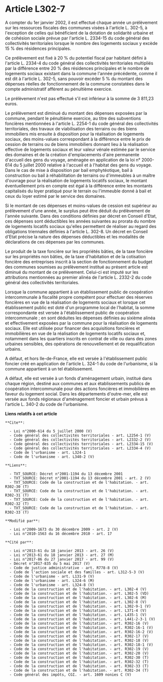 # Article L302-7

A compter du 1er janvier 2002, il est effectué chaque année un prélèvement sur les ressources fiscales des communes visées à
l'article L. 302-5, à l'exception de celles qui bénéficient de la dotation de solidarité urbaine et de cohésion sociale
prévue par l'article L. 2334-15 du code général des collectivités territoriales lorsque le nombre des logements sociaux y
excède 15 % des résidences principales. 

Ce prélèvement est fixé à 20 % du potentiel fiscal par habitant défini à l'article L. 2334-4 du code général des
collectivités territoriales multipliés par la différence entre 20 % des résidences principales et le nombre de logements
sociaux existant dans la commune l'année précédente, comme il est dit à l'article L. 302-5, sans pouvoir excéder 5 % du
montant des dépenses réelles de fonctionnement de la commune constatées dans le compte administratif afférent au pénultième
exercice. 

Le prélèvement n'est pas effectué s'il est inférieur à la somme de 3 811,23 euros. 

Le prélèvement est diminué du montant des dépenses exposées par la commune, pendant le pénultième exercice, au titre des
subventions foncières mentionnées à l'article L. 2254-1 du code général des collectivités territoriales, des travaux de
viabilisation des terrains ou des biens immobiliers mis ensuite à disposition pour la réalisation de logements sociaux, des
moins-values correspondant à la différence entre le prix de cession de terrains ou de biens immobiliers donnant lieu à la
réalisation effective de logements sociaux et leur valeur vénale estimée par le service des domaines et de la création
d'emplacements d'aire permanente d'accueil des gens du voyage, aménagée en application de la loi n° 2000-614 du 5 juillet
2000 relative à l'accueil et à l'habitat des gens du voyage. Dans le cas de mise à disposition par bail emphytéotique, bail à
construction ou bail à réhabilitation de terrains ou d'immeubles à un maître d'ouvrage pour la réalisation de logements
locatifs sociaux, le montant éventuellement pris en compte est égal à la différence entre les montants capitalisés du loyer
pratiqué pour le terrain ou l'immeuble donné à bail et ceux du loyer estimé par le service des domaines. 

Si le montant de ces dépenses et moins-values de cession est supérieur au prélèvement d'une année, le surplus peut être
déduit du prélèvement de l'année suivante. Dans des conditions définies par décret en Conseil d'Etat, ces dépenses sont
déductibles les années suivantes au prorata du nombre de logements locatifs sociaux qu'elles permettent de réaliser au regard
des obligations triennales définies à l'article L. 302-8. Un décret en Conseil d'Etat précise la nature des dépenses
déductibles et les modalités de déclarations de ces dépenses par les communes. 

Le produit de la taxe foncière sur les propriétés bâties, de la taxe foncière sur les propriétés non bâties, de la taxe
d'habitation et de la cotisation foncière des entreprises inscrit à la section de fonctionnement du budget des communes
soumises au prélèvement institué au présent article est diminué du montant de ce prélèvement. Celui-ci est imputé sur les
attributions mentionnées au premier alinéa de l'article L. 2332-2 du code général des collectivités territoriales. 

Lorsque la commune appartient à un établissement public de coopération intercommunale à fiscalité propre compétent pour
effectuer des réserves foncières en vue de la réalisation de logements sociaux et lorsque cet établissement public est doté
d'un programme local de l'habitat, la somme correspondante est versée à l'établissement public de coopération
intercommunale ; en sont déduites les dépenses définies au sixième alinéa et effectivement exposées par la commune pour la
réalisation de logements sociaux. Elle est utilisée pour financer des acquisitions foncières et immobilières en vue de la
réalisation de logements locatifs sociaux et, notamment dans les quartiers inscrits en contrat de ville ou dans des zones
urbaines sensibles, des opérations de renouvellement et de requalification urbains.

A défaut, et hors Ile-de-France, elle est versée à l'établissement public foncier créé en application de l'article L. 324-1
du code de l'urbanisme, si la commune appartient à un tel établissement.

A défaut, elle est versée à un fonds d'aménagement urbain, institué dans chaque région, destiné aux communes et aux
établissements publics de coopération intercommunale pour des actions foncières et immobilières en faveur du logement social.
Dans les départements d'outre-mer, elle est versée aux fonds régionaux d'aménagement foncier et urbain prévus à l'article L.
340-2 du code de l'urbanisme.

**Liens relatifs à cet article**

	**Cite**:

	  - Loi n°2000-614 du 5 juillet 2000 (V)
	  - Code général des collectivités territoriales - art. L2254-1 (V)
	  - Code général des collectivités territoriales - art. L2332-2 (V)
	  - Code général des collectivités territoriales - art. L2334-15 (V)
	  - Code général des collectivités territoriales - art. L2334-4 (V)
	  - Code de l'urbanisme - art. L324-1
	  - Code de l'urbanisme - art. L340-2 (V)

	**Liens**:

	  - TXT_SOURCE: Décret n°2001-1194 du 13 décembre 2001
	  - TXT_SOURCE: Décret n°2001-1194 du 13 décembre 2001 - art. 2 (V)
	  - TXT_SOURCE: Code de la construction et de l'habitation. - art. R302-30 (T)
	  - TXT_SOURCE: Code de la construction et de l'habitation. - art. R302-31 (T)
	  - TXT_SOURCE: Code de la construction et de l'habitation. - art. R302-32 (T)
	  - TXT_SOURCE: Code de la construction et de l'habitation. - art. R302-33 (T)

	**Modifié par**:

	  - Loi n°2009-1673 du 30 décembre 2009 - art. 2 (V)
	  - Loi n°2010-1563 du 16 décembre 2010 - art. 17

	**Cité par**:

	  - Loi n°2013-61 du 18 janvier 2013 - art. 26 (V)
	  - Loi n°2013-61 du 18 janvier 2013 - art. 27 (M)
	  - Loi n°2017-86 du 27 janvier 2017 - art. 99 (V)
	  - Décret n°2017-835 du 5 mai 2017 (V)
	  - Code de justice administrative - art. R778-8 (V)
	  - Code de l'action sociale et des familles - art. L312-5-3 (V)
	  - Code de l'urbanisme - art. L131-9 (V)
	  - Code de l'urbanisme - art. L324-6 (M)
	  - Code de l'urbanisme - art. L324-8 (V)
	  - Code de la construction et de l'habitation. - art. L302-4 (V)
	  - Code de la construction et de l'habitation. - art. L302-5 (VD)
	  - Code de la construction et de l'habitation. - art. L302-6 (M)
	  - Code de la construction et de l'habitation. - art. L302-8 (V)
	  - Code de la construction et de l'habitation. - art. L302-9-1 (V)
	  - Code de la construction et de l'habitation. - art. L371-4 (V)
	  - Code de la construction et de l'habitation. - art. L435-1 (V)
	  - Code de la construction et de l'habitation. - art. L441-2-3-1 (V)
	  - Code de la construction et de l'habitation. - art. R302-16 (V)
	  - Code de la construction et de l'habitation. - art. R302-16-1 (V)
	  - Code de la construction et de l'habitation. - art. R302-16-2 (V)
	  - Code de la construction et de l'habitation. - art. R302-17 (V)
	  - Code de la construction et de l'habitation. - art. R302-18 (V)
	  - Code de la construction et de l'habitation. - art. R302-18-1 (V)
	  - Code de la construction et de l'habitation. - art. R302-19 (V)
	  - Code de la construction et de l'habitation. - art. R302-20 (V)
	  - Code de la construction et de l'habitation. - art. R302-30 (T)
	  - Code de la construction et de l'habitation. - art. R302-32 (T)
	  - Code de la construction et de l'habitation. - art. R302-33 (T)
	  - Code de la construction et de l'habitation. - art. R302-34 (T)
	  - Code général des impôts, CGI. - art. 1609 nonies C (V)
